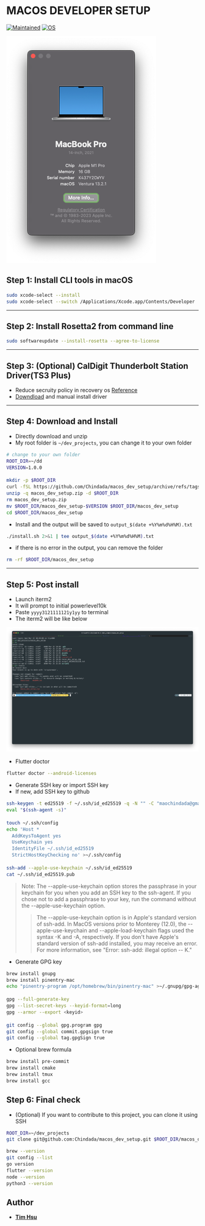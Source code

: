 # MACOS DEVELOPER SETUP

[![Maintained](https://img.shields.io/badge/Maintained-yes-green?style=for-the-badge&logo=appveyor)](https://github.com/Chindada/macos_dev_setup)
[![OS](https://img.shields.io/badge/macOS-13.2.1-orange?style=for-the-badge&logo=macOS&logoColor=violet)](https://www.apple.com/tw/macos)

![13.2.1](./assets/s004.png)

## **Step 1: Install CLI tools in macOS**

```bash
sudo xcode-select --install
sudo xcode-select --switch /Applications/Xcode.app/Contents/Developer
```

---

## **Step 2: Install Rosetta2 from command line**

```bash
sudo softwareupdate --install-rosetta --agree-to-license
```

---

## **Step 3: (Optional) CalDigit Thunderbolt Station Driver(TS3 Plus)**

- Reduce secruity policy in recovery os [Reference](https://support.apple.com/guide/deployment/startup-security-dep5810e849c/web)
- [Downdload](https://downloads.caldigit.com/CalDigit-Thunderbolt-Station-Mac-Drivers.zip) and manual install driver

---

## **Step 4: Download and Install**

- Directly download and unzip
- My root folder is `~/dev_projects`, you can change it to your own folder

```bash
# change to your own folder
ROOT_DIR=~/dd
VERSION=1.0.0

mkdir -p $ROOT_DIR
curl -fSL https://github.com/Chindada/macos_dev_setup/archive/refs/tags/v$VERSION.zip -o macos_dev_setup.zip
unzip -q macos_dev_setup.zip -d $ROOT_DIR
rm macos_dev_setup.zip
mv $ROOT_DIR/macos_dev_setup-$VERSION $ROOT_DIR/macos_dev_setup
cd $ROOT_DIR/macos_dev_setup
```

- Install and the output will be saved to `output_$(date +%Y%m%d%H%M).txt`

```bash
./install.sh 2>&1 | tee output_$(date +%Y%m%d%H%M).txt
```

- if there is no error in the output, you can remove the folder

```bash
rm -rf $ROOT_DIR/macos_dev_setup
```

---

## **Step 5: Post install**

- Launch iterm2
- It will prompt to initial powerlevel10k
- Paste `yyyy3121111121y1yy` to terminal
- The iterm2 will be like below

![Ventura](./assets/s005.png)

- Flutter doctor

```bash
flutter doctor --android-licenses
```

- Generate SSH key or import SSH key
- If new, add SSH key to github

```bash
ssh-keygen -t ed25519 -f ~/.ssh/id_ed25519 -q -N "" -C "maochindada@gmail.com"
eval "$(ssh-agent -s)"

touch ~/.ssh/config
echo 'Host *
  AddKeysToAgent yes
  UseKeychain yes
  IdentityFile ~/.ssh/id_ed25519
  StrictHostKeyChecking no' >~/.ssh/config

ssh-add --apple-use-keychain ~/.ssh/id_ed25519
cat ~/.ssh/id_ed25519.pub
```

> Note: The --apple-use-keychain option stores the passphrase in your keychain for you when you add an SSH key to the ssh-agent. If you chose not to add a passphrase to your key, run the command without the --apple-use-keychain option.
>> The --apple-use-keychain option is in Apple's standard version of ssh-add. In MacOS versions prior to Monterey (12.0), the --apple-use-keychain and --apple-load-keychain flags used the syntax -K and -A, respectively.
>> If you don't have Apple's standard version of ssh-add installed, you may receive an error. For more information, see "Error: ssh-add: illegal option -- K."

- Generate GPG key

```bash
brew install gnupg
brew install pinentry-mac
echo "pinentry-program /opt/homebrew/bin/pinentry-mac" >~/.gnupg/gpg-agent.conf

gpg --full-generate-key
gpg --list-secret-keys --keyid-format=long
gpg --armor --export <keyid>

git config --global gpg.program gpg
git config --global commit.gpgsign true
git config --global tag.gpgSign true
```

- Optional brew formula

```bash
brew install pre-commit
brew install cmake
brew install tmux
brew install gcc
```

## **Step 6: Final check**

- (Optional) If you want to contribute to this project, you can clone it using SSH

```bash
ROOT_DIR=~/dev_projects
git clone git@github.com:Chindada/macos_dev_setup.git $ROOT_DIR/macos_dev_setup
```

```bash
brew --version
git config --list
go version
flutter --version
node --version
python3 --version
```

## Author

- [**Tim Hsu**](https://github.com/Chindada)
